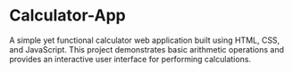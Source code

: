 # Calculator-App
A simple yet functional calculator web application built using HTML, CSS, and JavaScript. This project demonstrates basic arithmetic operations and provides an interactive user interface for performing calculations.
